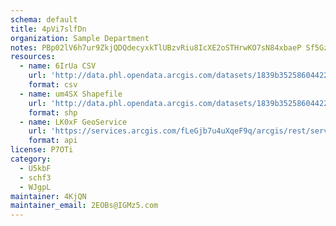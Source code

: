 ```yaml
---
schema: default
title: 4pVi7slfDn 
organization: Sample Department 
notes: PBp02lV6h7ur9ZkjQDQdecyxkTlUBzvRiu8IcXE2oSTHrwKO7sN84xbaeP Sf5GzC19nInAUwDj1YWMZCbHi3YXAmJmRNOg3qK a 
resources:
  - name: 6IrUa CSV
    url: 'http://data.phl.opendata.arcgis.com/datasets/1839b35258604422b0b520cbb668df0d_0.csv'
    format: csv
  - name: um4SX Shapefile
    url: 'http://data.phl.opendata.arcgis.com/datasets/1839b35258604422b0b520cbb668df0d_0.zip'
    format: shp
  - name: LK0xF GeoService
    url: 'https://services.arcgis.com/fLeGjb7u4uXqeF9q/arcgis/rest/services/Air_Monitoring_Stations/FeatureServer/0/query'
    format: api
license: P7OTi 
category:
  - U5kbF 
  - schf3 
  - WJgpL 
maintainer: 4KjQN  
maintainer_email: 2EOBs@IGMz5.com
---
```

